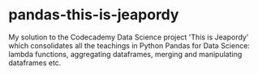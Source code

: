 # pandas-this-is-jeapordy
 My solution to the Codecademy Data Science project 'This is Jeapordy' which consolidates all the teachings in Python Pandas for Data Science: lambda functions, aggregating dataframes, merging and manipulating dataframes etc.
